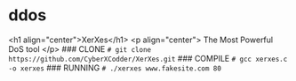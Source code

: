 # ddos
&lt;h1 align="center">XerXes&lt;/h1> &lt;p align="center">   The Most Powerful DoS tool &lt;/p>  ### CLONE ``` # git clone https://github.com/CyberXCodder/XerXes.git ```  ### COMPILE ``` # gcc xerxes.c -o xerxes ```  ### RUNNING ``` # ./xerxes www.fakesite.com 80 ```
